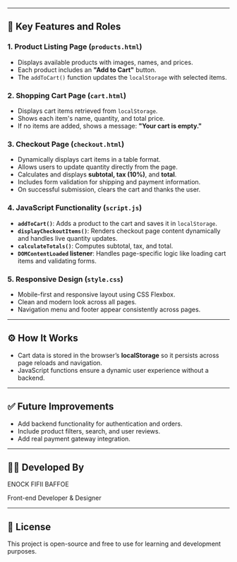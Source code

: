 
---

## 🔑 Key Features and Roles

### 1. **Product Listing Page (`products.html`)**
- Displays available products with images, names, and prices.
- Each product includes an **"Add to Cart"** button.
- The `addToCart()` function updates the `localStorage` with selected items.

### 2. **Shopping Cart Page (`cart.html`)**
- Displays cart items retrieved from `localStorage`.
- Shows each item's name, quantity, and total price.
- If no items are added, shows a message: **"Your cart is empty."**

### 3. **Checkout Page (`checkout.html`)**
- Dynamically displays cart items in a table format.
- Allows users to update quantity directly from the page.
- Calculates and displays **subtotal, tax (10%)**, and **total**.
- Includes form validation for shipping and payment information.
- On successful submission, clears the cart and thanks the user.

### 4. **JavaScript Functionality (`script.js`)**
- **`addToCart()`**: Adds a product to the cart and saves it in `localStorage`.
- **`displayCheckoutItems()`**: Renders checkout page content dynamically and handles live quantity updates.
- **`calculateTotals()`**: Computes subtotal, tax, and total.
- **`DOMContentLoaded` listener**: Handles page-specific logic like loading cart items and validating forms.

### 5. **Responsive Design (`style.css`)**
- Mobile-first and responsive layout using CSS Flexbox.
- Clean and modern look across all pages.
- Navigation menu and footer appear consistently across pages.

---

## ⚙️ How It Works

- Cart data is stored in the browser’s **localStorage** so it persists across page reloads and navigation.
- JavaScript functions ensure a dynamic user experience without a backend.

---

## ✅ Future Improvements

- Add backend functionality for authentication and orders.
- Include product filters, search, and user reviews.
- Add real payment gateway integration.

---

## 👨‍💻 Developed By

ENOCK FIFII BAFFOE

Front-end Developer & Designer

---

## 📄 License

This project is open-source and free to use for learning and development purposes.
